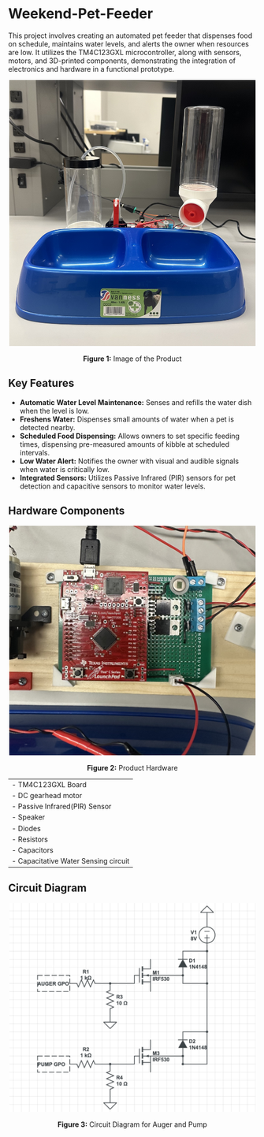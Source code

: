 # Weekend-Pet-Feeder
This project involves creating an automated pet feeder that dispenses food on schedule, maintains water levels, and alerts the owner when resources are low. It utilizes the TM4C123GXL microcontroller, along with sensors, motors, and 3D-printed components, demonstrating the integration of electronics and hardware in a functional prototype.
<p align="center">
  <img src="Feeder Front.jpg" alt="Feeder Top" style="width: 500px;">
</p>
<p align="center">
  <b>Figure 1:</b> Image of the Product

## Key Features
- **Automatic Water Level Maintenance:** Senses and refills the water dish when the level is low.
- **Freshens Water:** Dispenses small amounts of water when a pet is detected nearby.
- **Scheduled Food Dispensing:**  Allows owners to set specific feeding times, dispensing pre-measured amounts of kibble at scheduled intervals.
- **Low Water Alert:**  Notifies the owner with visual and audible signals when water is critically low.
- **Integrated Sensors:**  Utilizes Passive Infrared (PIR) sensors for pet detection and capacitive sensors to monitor water levels.
## Hardware Components
  <p align="center">
  <img src="Feeder Hardware.jpg" alt="Feeder Top" style="width: 500px;">
</p>
<p align="center">
  <b>Figure 2:</b> Product Hardware

  |                         |
  | ------------------------|
  | - TM4C123GXL Board  |
  | - DC gearhead motor |
  | - Passive Infrared(PIR) Sensor      |
  | - Speaker                 |
  | - Diodes                   |
  | - Resistors |
  | - Capacitors |
  | - Capacitative Water Sensing circuit   |
  ## Circuit Diagram
  <p align="center">
  <img src="Feeder AnP.jpg" alt="Feeder AnP" style="width: 500px;">
</p>
<p align="center">
  <b>Figure 3:</b> Circuit Diagram for Auger and Pump
